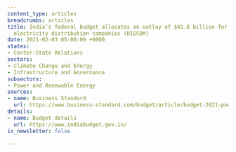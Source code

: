 ```yaml
---
content_type: articles
breadcrumbs: articles
title: India’s federal budget allocates an outlay of $41.8 billion for a scheme for
  electricity distribution companies (DISCOM)
date: 2021-02-03 05:00:00 +0000
states:
- Center-State Relations
sectors:
- Climate Change and Energy
- Infrastructure and Governance
subsectors:
- Power and Renewable Energy
sources:
- name: Business Standard
  url: https://www.business-standard.com/budget/article/budget-2021-power-discoms-get-second-chance-rs-3-05-trillion-for-reforms-121020100568_1.html
details:
- name: Budget details
  url: https://www.indiabudget.gov.in/
is_newsletter: false

---
```

